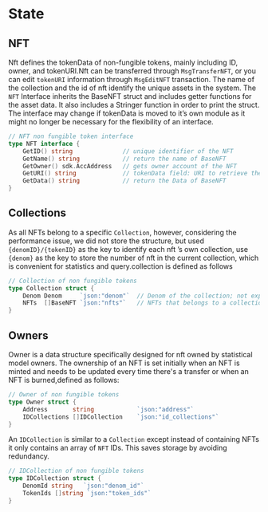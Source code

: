 # State

## NFT

Nft defines the tokenData of non-fungible tokens, mainly including ID, owner, and tokenURI.Nft can be transferred through `MsgTransferNFT`, or you can edit `tokenURI` information through `MsgEditNFT` transaction. The name of the collection and the id of nft identify the unique assets in the system. The `NFT` Interface inherits the BaseNFT struct and includes getter functions for the asset data. It also includes a Stringer function in order to print the struct. The interface may change if tokenData is moved to it’s own module as it might no longer be necessary for the flexibility of an interface.

```go
// NFT non fungible token interface
type NFT interface {
    GetID() string              // unique identifier of the NFT
    GetName() string            // return the name of BaseNFT
    GetOwner() sdk.AccAddress   // gets owner account of the NFT
    GetURI() string             // tokenData field: URI to retrieve the of chain tokenData of the NFT
    GetData() string            // return the Data of BaseNFT
}
```

## Collections

As all NFTs belong to a specific `Collection`, however, considering the performance issue, we did not store the structure, but used `{denomID}/{tokenID}` as the key to identify each nft ’s own collection, use `{denom}` as the key to store the number of nft in the current collection, which is convenient for statistics and query.collection is defined as follows

```go
// Collection of non fungible tokens
type Collection struct {
    Denom Denom     `json:"denom"`  // Denom of the collection; not exported to clients
    NFTs  []BaseNFT `json:"nfts"`   // NFTs that belongs to a collection
}
```

## Owners

Owner is a data structure specifically designed for nft owned by statistical model owners. The ownership of an NFT is set initially when an NFT is minted and needs to be updated every time there's a transfer or when an NFT is burned,defined as follows:

```go
// Owner of non fungible tokens
type Owner struct {
    Address       string            `json:"address"`
    IDCollections []IDCollection    `json:"id_collections"`
}
```

An `IDCollection` is similar to a `Collection` except instead of containing NFTs it only contains an array of `NFT` IDs. This saves storage by avoiding redundancy.

```go
// IDCollection of non fungible tokens
type IDCollection struct {
    DenomId string   `json:"denom_id"`
    TokenIds []string `json:"token_ids"`
}

```
